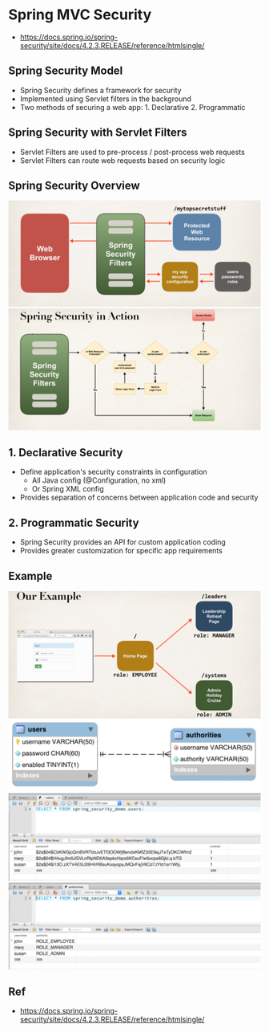 # Spring MVC Security

* https://docs.spring.io/spring-security/site/docs/4.2.3.RELEASE/reference/htmlsingle/

## Spring Security Model

* Spring Security defines a framework for security
* Implemented using Servlet filters in the background
* Two methods of securing a web app: 
      1. Declarative
      2. Programmatic

## Spring Security with Servlet Filters

* Servlet Filters are used to pre-process / post-process web requests
* Servlet Filters can route web requests based on security logic

## Spring Security Overview

![](https://github.com/shamy1st/spring-mvc-security/blob/main/images/spring-security-overview.png)
![](https://github.com/shamy1st/spring-mvc-security/blob/main/images/spring-security-in-action.png)

## 1. Declarative Security

* Define application's security constraints in configuration
    * All Java config (@Configuration, no xml)
    * Or Spring XML config
* Provides separation of concerns between application code and security

## 2. Programmatic Security

* Spring Security provides an API for custom application coding
* Provides greater customization for specific app requirements

## Example

![](https://github.com/shamy1st/spring-mvc-security/blob/main/images/example-overview.png)
![](https://github.com/shamy1st/spring-mvc-security/blob/main/images/example-database-schema.png)
![](https://github.com/shamy1st/spring-mvc-security/blob/main/images/example-users-table.png)
![](https://github.com/shamy1st/spring-mvc-security/blob/main/images/example-authorities-table.png)


## Ref
* https://docs.spring.io/spring-security/site/docs/4.2.3.RELEASE/reference/htmlsingle/
